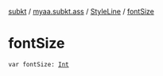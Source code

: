 [subkt](../../index.md) / [myaa.subkt.ass](../index.md) / [StyleLine](index.md) / [fontSize](./font-size.md)

# fontSize

`var fontSize: `[`Int`](https://kotlinlang.org/api/latest/jvm/stdlib/kotlin/-int/index.html)